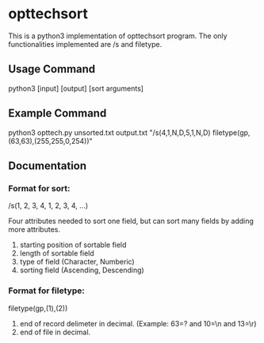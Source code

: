 # opttechsort
This is a python3 implementation of opttechsort program. The only functionalities implemented are /s and filetype.

## Usage Command
python3 [input] [output] [sort arguments]

## Example Command
python3 opttech.py unsorted.txt output.txt "/s(4,1,N,D,5,1,N,D) filetype(gp,(63,63),(255,255,0,254))"

## Documentation
### Format for sort:

/s(1, 2, 3, 4, 1, 2, 3, 4, ...)

Four attributes needed to sort one field, but can sort many fields by adding more attributes.

1. starting position of sortable field
1. length of sortable field
1. type of field (Character, Numberic)
1. sorting field (Ascending, Descending)

### Format for filetype:

filetype(gp,(1),(2))

1. end of record delimeter in decimal. (Example: 63=? and 10=\n and 13=\r)
2. end of file in decimal.